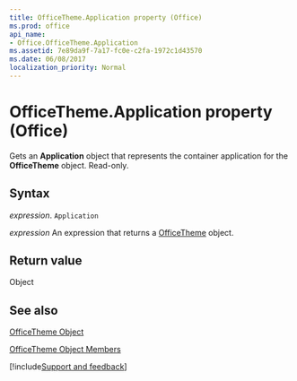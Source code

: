 ```yaml
---
title: OfficeTheme.Application property (Office)
ms.prod: office
api_name:
- Office.OfficeTheme.Application
ms.assetid: 7e89da9f-7a17-fc0e-c2fa-1972c1d43570
ms.date: 06/08/2017
localization_priority: Normal
---
```



# OfficeTheme.Application property (Office)

Gets an  **Application** object that represents the container application for the **OfficeTheme** object. Read-only.


## Syntax

_expression_. `Application`

 _expression_ An expression that returns a [OfficeTheme](Office.OfficeTheme.md) object.


## Return value

Object


## See also


[OfficeTheme Object](Office.OfficeTheme.md)



[OfficeTheme Object Members](./overview/Library-Reference/officetheme-members-office.md)

[!include[Support and feedback](~/includes/feedback-boilerplate.md)]